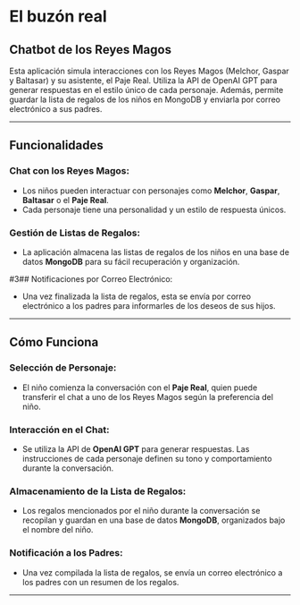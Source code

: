 # El buzón real

## Chatbot de los Reyes Magos

Esta aplicación simula interacciones con los Reyes Magos (Melchor, Gaspar y Baltasar) y su asistente, el Paje Real. Utiliza la API de OpenAI GPT para generar respuestas en el estilo único de cada personaje. Además, permite guardar la lista de regalos de los niños en MongoDB y enviarla por correo electrónico a sus padres.

--- 

## Funcionalidades

### Chat con los Reyes Magos:
- Los niños pueden interactuar con personajes como **Melchor**, **Gaspar**, **Baltasar** o el **Paje Real**.
- Cada personaje tiene una personalidad y un estilo de respuesta únicos.

### Gestión de Listas de Regalos:
- La aplicación almacena las listas de regalos de los niños en una base de datos **MongoDB** para su fácil recuperación y organización.

#3## Notificaciones por Correo Electrónico:
- Una vez finalizada la lista de regalos, esta se envía por correo electrónico a los padres para informarles de los deseos de sus hijos.

---

## Cómo Funciona

### Selección de Personaje:
- El niño comienza la conversación con el **Paje Real**, quien puede transferir el chat a uno de los Reyes Magos según la preferencia del niño.

### Interacción en el Chat:
- Se utiliza la API de **OpenAI GPT** para generar respuestas. Las instrucciones de cada personaje definen su tono y comportamiento durante la conversación.

### Almacenamiento de la Lista de Regalos:
- Los regalos mencionados por el niño durante la conversación se recopilan y guardan en una base de datos **MongoDB**, organizados bajo el nombre del niño.

### Notificación a los Padres:
- Una vez compilada la lista de regalos, se envía un correo electrónico a los padres con un resumen de los regalos.

---